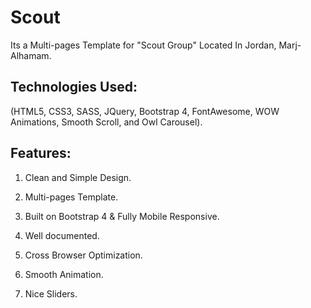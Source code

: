 # Scout
Its a Multi-pages Template for "Scout Group" Located In Jordan, Marj-Alhamam.

## Technologies Used:

(HTML5, CSS3, SASS, JQuery, Bootstrap 4, FontAwesome, WOW Animations, Smooth Scroll, and Owl Carousel). 

## Features:

1. Clean and Simple Design.

2. Multi-pages Template.

3. Built on Bootstrap 4 & Fully Mobile Responsive.

4. Well documented.

5. Cross Browser Optimization.

6. Smooth Animation.

7. Nice Sliders.
